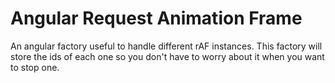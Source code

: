 # Angular Request Animation Frame

An angular factory useful to handle different rAF instances. This factory will store the ids of each one so you don't have to worry about it when you want to stop one.
